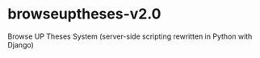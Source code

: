 browseuptheses-v2.0
===================

Browse UP Theses System (server-side scripting rewritten in Python with Django)
